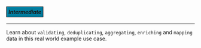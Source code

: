 ##### <b style="background-color: #007d9f; border: 1px solid black; padding: 5px;">Intermediate</b>
---

Learn about `validating`, `deduplicating`, `aggregating`, `enriching` and `mapping` data in this real world example use case.
